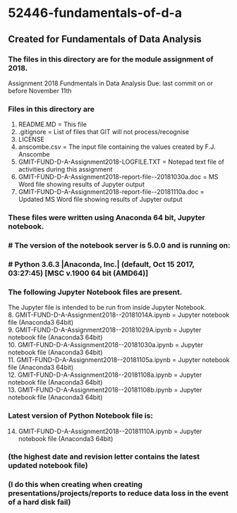 # 52446-fundamentals-of-d-a
## Created for Fundamentals of Data Analysis

### The files in this directory are for the module assignment of 2018.

Assignment 2018
Fundmentals in Data Analysis
Due: last commit on or before November 11th

###  Files in this directory are
 1. README.MD   = This file  
 2. .gitignore  = List of files that GIT will not process/recognise  
 3. LICENSE  
 4. anscombe.csv = The input file containing the values created by F.J. Anscombe  
 5. GMIT-FUND-D-A-Assignment2018-LOGFILE.TXT = Notepad text file of activities during this assignment
 6. GMIT-FUND-D-A-Assignment2018-report-file--20181030a.doc = MS Word file showing results of Jupyter output  
 7. GMIT-FUND-D-A-Assignment2018-report-file--20181110a.doc = Updated MS Word file showing results of Jupyter output  
### These files were written using Anaconda 64 bit, Jupyter notebook.
### # The version of the notebook server is 5.0.0 and is running on:
### # Python 3.6.3 |Anaconda, Inc.| (default, Oct 15 2017, 03:27:45) [MSC v.1900 64 bit (AMD64)]
### The following Jupyter Notebook files are present.
The Jupyter file is intended to be run from inside Jupyter Notebook.  
 8. GMIT-FUND-D-A-Assignment2018--20181014A.ipynb = Jupyter notebook file (Anaconda3 64bit)  
 9. GMIT-FUND-D-A-Assignment2018--20181029A.ipynb = Jupyter notebook file (Anaconda3 64bit)  
10. GMIT-FUND-D-A-Assignment2018--20181030a.ipynb = Jupyter notebook file (Anaconda3 64bit)  
11. GMIT-FUND-D-A-Assignment2018--20181105a.ipynb = Jupyter notebook file (Anaconda3 64bit)  
12. GMIT-FUND-D-A-Assignment2018--20181108a.ipynb = Jupyter notebook file (Anaconda3 64bit)  
13. GMIT-FUND-D-A-Assignment2018--20181108b.ipynb = Jupyter notebook file (Anaconda3 64bit)  

### Latest version of Python Notebook file is:
14. GMIT-FUND-D-A-Assignment2018--20181110A.ipynb = Jupyter notebook file (Anaconda3 64bit)  
### (the highest date and revision letter contains the latest updated notebook file)
### (I do this when creating when creating presentations/projects/reports to reduce data loss in the event of a hard disk fail)

